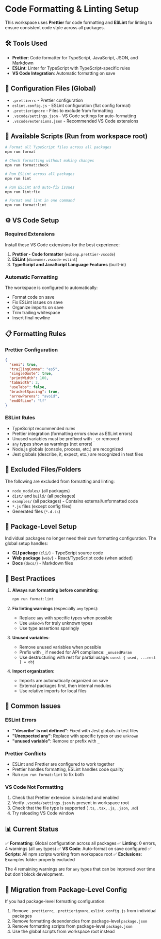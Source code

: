 # Code Formatting & Linting Setup

This workspace uses **Prettier** for code formatting and **ESLint** for linting to ensure consistent code style across all packages.

## 🛠️ Tools Used

- **Prettier**: Code formatter for TypeScript, JavaScript, JSON, and Markdown
- **ESLint**: Linter for TypeScript with TypeScript-specific rules
- **VS Code Integration**: Automatic formatting on save

## 📁 Configuration Files (Global)

- `.prettierrc` - Prettier configuration
- `eslint.config.js` - ESLint configuration (flat config format)
- `.prettierignore` - Files to exclude from formatting
- `.vscode/settings.json` - VS Code settings for auto-formatting
- `.vscode/extensions.json` - Recommended VS Code extensions

## 🚀 Available Scripts (Run from workspace root)

```bash
# Format all TypeScript files across all packages
npm run format

# Check formatting without making changes
npm run format:check

# Run ESLint across all packages
npm run lint

# Run ESLint and auto-fix issues
npm run lint:fix

# Format and lint in one command
npm run format:lint
```

## ⚙️ VS Code Setup

### Required Extensions

Install these VS Code extensions for the best experience:

1. **Prettier - Code formatter** (`esbenp.prettier-vscode`)
2. **ESLint** (`dbaeumer.vscode-eslint`)
3. **TypeScript and JavaScript Language Features** (built-in)

### Automatic Formatting

The workspace is configured to automatically:

- Format code on save
- Fix ESLint issues on save
- Organize imports on save
- Trim trailing whitespace
- Insert final newline

## 📋 Formatting Rules

### Prettier Configuration

```json
{
  "semi": true,
  "trailingComma": "es5",
  "singleQuote": true,
  "printWidth": 100,
  "tabWidth": 2,
  "useTabs": false,
  "bracketSpacing": true,
  "arrowParens": "avoid",
  "endOfLine": "lf"
}
```

### ESLint Rules

- TypeScript recommended rules
- Prettier integration (formatting errors show as ESLint errors)
- Unused variables must be prefixed with `_` or removed
- `any` types show as warnings (not errors)
- Node.js globals (console, process, etc.) are recognized
- Jest globals (describe, it, expect, etc.) are recognized in test files

## 🚫 Excluded Files/Folders

The following are excluded from formatting and linting:

- `node_modules/` (all packages)
- `dist/` and `build/` (all packages)
- `examples/` (all packages) - Contains external/unformatted code
- `*.js` files (except config files)
- Generated files (`*.d.ts`)

## 🔧 Package-Level Setup

Individual packages no longer need their own formatting configuration. The global setup handles:

- **CLI package** (`cli/`) - TypeScript source code
- **Web package** (`web/`) - React/TypeScript code (when added)
- **Docs** (`docs/`) - Markdown files

## 🎯 Best Practices

1. **Always run formatting before committing**:

   ```bash
   npm run format:lint
   ```

2. **Fix linting warnings** (especially `any` types):

   - Replace `any` with specific types when possible
   - Use `unknown` for truly unknown types
   - Use type assertions sparingly

3. **Unused variables**:

   - Remove unused variables when possible
   - Prefix with `_` if needed for API compliance: `_unusedParam`
   - Use destructuring with rest for partial usage: `const { used, ...rest } = obj`

4. **Import organization**:
   - Imports are automatically organized on save
   - External packages first, then internal modules
   - Use relative imports for local files

## 🚨 Common Issues

### ESLint Errors

- **"'describe' is not defined"**: Fixed with Jest globals in test files
- **"Unexpected any"**: Replace with specific types or use `unknown`
- **"unused variable"**: Remove or prefix with `_`

### Prettier Conflicts

- ESLint and Prettier are configured to work together
- Prettier handles formatting, ESLint handles code quality
- Run `npm run format:lint` to fix both

### VS Code Not Formatting

1. Check that Prettier extension is installed and enabled
2. Verify `.vscode/settings.json` is present in workspace root
3. Check that the file type is supported (`.ts`, `.tsx`, `.js`, `.json`, `.md`)
4. Try reloading VS Code window

## 📊 Current Status

✅ **Formatting**: Global configuration across all packages
✅ **Linting**: 0 errors, 4 warnings (all `any` types)
✅ **VS Code**: Auto-format on save configured
✅ **Scripts**: All npm scripts working from workspace root
✅ **Exclusions**: Examples folder properly excluded

The 4 remaining warnings are for `any` types that can be improved over time but don't block development.

## 🔄 Migration from Package-Level Config

If you had package-level formatting configuration:

1. Remove `.prettierrc`, `.prettierignore`, `eslint.config.js` from individual packages
2. Remove formatting dependencies from package-level `package.json`
3. Remove formatting scripts from package-level `package.json`
4. Use the global scripts from workspace root instead
